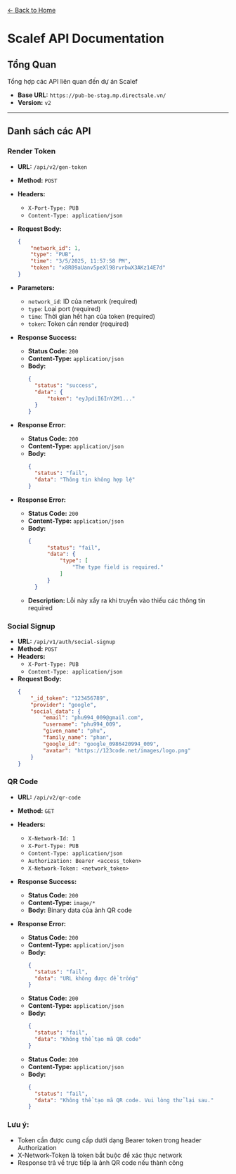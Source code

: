 [← Back to Home](./index.md)

# Scalef API Documentation

## Tổng Quan
Tổng hợp các API liên quan đến dự án Scalef

- **Base URL:** `https://pub-be-stag.mp.directsale.vn/`
- **Version:** `v2`
---
## Danh sách các API

### Render Token
- **URL:** `/api/v2/gen-token`
- **Method:** `POST`
- **Headers:**
    - `X-Port-Type: PUB`
    - `Content-Type: application/json`
- **Request Body:**
    ```json
    {
        "network_id": 1,
        "type": "PUB",
        "time": "3/5/2025, 11:57:58 PM",
        "token": "x8R09aUanv5peXl98rvrbwX3AKz14E7d"
    }
    ```
- **Parameters:**
    - `network_id`: ID của network (required)
    - `type`: Loại port (required)
    - `time`: Thời gian hết hạn của token (required)
    - `token`: Token cần render (required)

- **Response Success:**
    - **Status Code:** `200`
    - **Content-Type:** `application/json`
    - **Body:**
      ```json
      {
        "status": "success",
        "data": {
            "token": "eyJpdiI6InY2M1..."
        }
      }
      ```

- **Response Error:**
    - **Status Code:** `200`
    - **Content-Type:** `application/json`
    - **Body:**
      ```json
      {
        "status": "fail",
        "data": "Thông tin không hợp lệ"
      }
      ```
- **Response Error:**
    - **Status Code:** `200`
    - **Content-Type:** `application/json`
    - **Body:**
      ```json
      {
            "status": "fail",
            "data": {
                "type": [
                    "The type field is required."
                ]
            }
        }
      ```
    - **Description:** Lỗi này xẩy ra khi truyền vào thiếu các thông tin required 
### Social Signup

- **URL:** `/api/v1/auth/social-signup`
- **Method:** `POST`
- **Headers:**
  - `X-Port-Type: PUB`
  - `Content-Type: application/json`
- **Request Body:**
    ```json
    {
        "_id_token": "123456789",
        "provider": "google",
        "social_data": {
            "email": "phu994_009@gmail.com",
            "username": "phu994_009",
            "given_name": "phu",
            "family_name": "phan",
            "google_id": "google_0986420994_009",
            "avatar": "https://123code.net/images/logo.png"
        }
    }
  ```
### QR Code

- **URL:** `/api/v2/qr-code`
- **Method:** `GET`
- **Headers:**
    - `X-Network-Id: 1`
    - `X-Port-Type: PUB`
    - `Content-Type: application/json`
    - `Authorization: Bearer <access_token>`
    - `X-Network-Token: <network_token>`

- **Response Success:**
    - **Status Code:** `200`
    - **Content-Type:** `image/*`
    - **Body:** Binary data của ảnh QR code

- **Response Error:**
    - **Status Code:** `200`
    - **Content-Type:** `application/json`
    - **Body:**
      ```json
      {
        "status": "fail",
        "data": "URL không được để trống"
      }
      ```
    - **Status Code:** `200`
    - **Content-Type:** `application/json`
    - **Body:**
      ```json
      {
        "status": "fail",
        "data": "Không thể tạo mã QR code"
      }
      ```
    - **Status Code:** `200`
    - **Content-Type:** `application/json`
    - **Body:**
      ```json
      {
        "status": "fail",
        "data": "Không thể tạo mã QR code. Vui lòng thử lại sau."
      }
      ```

### Lưu ý:
- Token cần được cung cấp dưới dạng Bearer token trong header Authorization
- X-Network-Token là token bắt buộc để xác thực network
- Response trả về trực tiếp là ảnh QR code nếu thành công